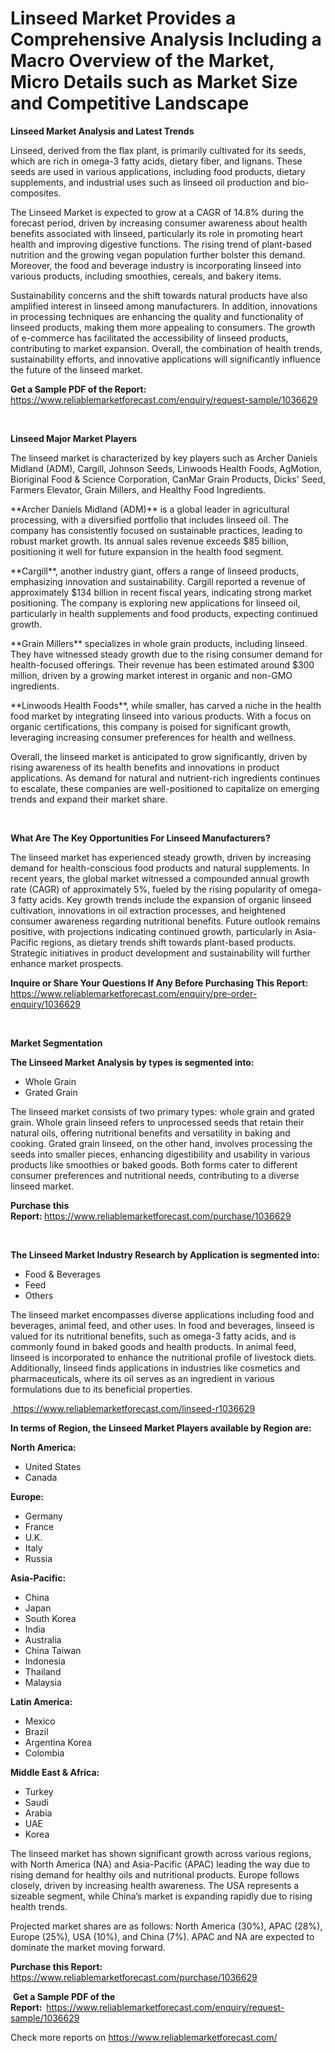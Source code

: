 <p><h1>Linseed Market Provides a Comprehensive Analysis Including a Macro Overview of the Market, Micro Details such as Market Size and Competitive Landscape</h1></p><p><strong>Linseed Market Analysis and Latest Trends</strong></p>
<p><p>Linseed, derived from the flax plant, is primarily cultivated for its seeds, which are rich in omega-3 fatty acids, dietary fiber, and lignans. These seeds are used in various applications, including food products, dietary supplements, and industrial uses such as linseed oil production and bio-composites.</p><p>The Linseed Market is expected to grow at a CAGR of 14.8% during the forecast period, driven by increasing consumer awareness about health benefits associated with linseed, particularly its role in promoting heart health and improving digestive functions. The rising trend of plant-based nutrition and the growing vegan population further bolster this demand. Moreover, the food and beverage industry is incorporating linseed into various products, including smoothies, cereals, and bakery items.</p><p>Sustainability concerns and the shift towards natural products have also amplified interest in linseed among manufacturers. In addition, innovations in processing techniques are enhancing the quality and functionality of linseed products, making them more appealing to consumers. The growth of e-commerce has facilitated the accessibility of linseed products, contributing to market expansion. Overall, the combination of health trends, sustainability efforts, and innovative applications will significantly influence the future of the linseed market.</p></p>
<p><strong>Get a Sample PDF of the Report:&nbsp;</strong> <a href="https://www.reliablemarketforecast.com/enquiry/request-sample/1036629?utm_campaign=2479&utm_medium=2&utm_source=Github&utm_content=ia&utm_term=07042025&utm_id=linseed">https://www.reliablemarketforecast.com/enquiry/request-sample/1036629</a></p>
<p>&nbsp;</p>
<p><strong>Linseed Major Market Players</strong></p>
<p><p>The linseed market is characterized by key players such as Archer Daniels Midland (ADM), Cargill, Johnson Seeds, Linwoods Health Foods, AgMotion, Bioriginal Food & Science Corporation, CanMar Grain Products, Dicks' Seed, Farmers Elevator, Grain Millers, and Healthy Food Ingredients.</p><p>**Archer Daniels Midland (ADM)** is a global leader in agricultural processing, with a diversified portfolio that includes linseed oil. The company has consistently focused on sustainable practices, leading to robust market growth. Its annual sales revenue exceeds $85 billion, positioning it well for future expansion in the health food segment.</p><p>**Cargill**, another industry giant, offers a range of linseed products, emphasizing innovation and sustainability. Cargill reported a revenue of approximately $134 billion in recent fiscal years, indicating strong market positioning. The company is exploring new applications for linseed oil, particularly in health supplements and food products, expecting continued growth.</p><p>**Grain Millers** specializes in whole grain products, including linseed. They have witnessed steady growth due to the rising consumer demand for health-focused offerings. Their revenue has been estimated around $300 million, driven by a growing market interest in organic and non-GMO ingredients.</p><p>**Linwoods Health Foods**, while smaller, has carved a niche in the health food market by integrating linseed into various products. With a focus on organic certifications, this company is poised for significant growth, leveraging increasing consumer preferences for health and wellness.</p><p>Overall, the linseed market is anticipated to grow significantly, driven by rising awareness of its health benefits and innovations in product applications. As demand for natural and nutrient-rich ingredients continues to escalate, these companies are well-positioned to capitalize on emerging trends and expand their market share.</p></p>
<p>&nbsp;</p>
<p><strong>What Are The Key Opportunities For Linseed Manufacturers?</strong></p>
<p><p>The linseed market has experienced steady growth, driven by increasing demand for health-conscious food products and natural supplements. In recent years, the global market witnessed a compounded annual growth rate (CAGR) of approximately 5%, fueled by the rising popularity of omega-3 fatty acids. Key growth trends include the expansion of organic linseed cultivation, innovations in oil extraction processes, and heightened consumer awareness regarding nutritional benefits. Future outlook remains positive, with projections indicating continued growth, particularly in Asia-Pacific regions, as dietary trends shift towards plant-based products. Strategic initiatives in product development and sustainability will further enhance market prospects.</p></p>
<p><strong>Inquire or Share Your Questions If Any Before Purchasing This Report:</strong> <a href="https://www.reliablemarketforecast.com/enquiry/pre-order-enquiry/1036629?utm_campaign=2479&utm_medium=2&utm_source=Github&utm_content=ia&utm_term=07042025&utm_id=linseed">https://www.reliablemarketforecast.com/enquiry/pre-order-enquiry/1036629</a></p>
<p>&nbsp;</p>
<p><strong>Market Segmentation</strong></p>
<p><strong>The Linseed Market Analysis by types is segmented into:</strong></p>
<p><ul><li>Whole Grain</li><li>Grated Grain</li></ul></p>
<p><p>The linseed market consists of two primary types: whole grain and grated grain. Whole grain linseed refers to unprocessed seeds that retain their natural oils, offering nutritional benefits and versatility in baking and cooking. Grated grain linseed, on the other hand, involves processing the seeds into smaller pieces, enhancing digestibility and usability in various products like smoothies or baked goods. Both forms cater to different consumer preferences and nutritional needs, contributing to a diverse linseed market.</p></p>
<p><strong>Purchase this Report:&nbsp;</strong><a href="https://www.reliablemarketforecast.com/purchase/1036629?utm_campaign=2479&utm_medium=2&utm_source=Github&utm_content=ia&utm_term=07042025&utm_id=linseed">https://www.reliablemarketforecast.com/purchase/1036629</a></p>
<p>&nbsp;</p>
<p><strong>The Linseed Market Industry Research by Application is segmented into:</strong></p>
<p><ul><li>Food & Beverages</li><li>Feed</li><li>Others</li></ul></p>
<p><p>The linseed market encompasses diverse applications including food and beverages, animal feed, and other uses. In food and beverages, linseed is valued for its nutritional benefits, such as omega-3 fatty acids, and is commonly found in baked goods and health products. In animal feed, linseed is incorporated to enhance the nutritional profile of livestock diets. Additionally, linseed finds applications in industries like cosmetics and pharmaceuticals, where its oil serves as an ingredient in various formulations due to its beneficial properties.</p></p>
<p><a href="https://www.reliablemarketforecast.com/linseed-r1036629?utm_campaign=2479&utm_medium=2&utm_source=Github&utm_content=ia&utm_term=07042025&utm_id=linseed">&nbsp;https://www.reliablemarketforecast.com/linseed-r1036629</a></p>
<p><strong>In terms of Region, the Linseed Market Players available by Region are:</strong></p>
<p>
    <p> <strong> North America: </strong>
        <ul>
            <li>United States</li>
            <li>Canada</li>
        </ul>
        </p> 
    <p> <strong> Europe: </strong>
        <ul>
            <li>Germany</li>
            <li>France</li>
            <li>U.K.</li>
            <li>Italy</li>
            <li>Russia</li>
        </ul>
        </p> 
    <p> <strong> Asia-Pacific: </strong>
        <ul>
            <li>China</li>
            <li>Japan</li>
            <li>South Korea</li>
            <li>India</li>
            <li>Australia</li>
            <li>China Taiwan</li>
            <li>Indonesia</li>
            <li>Thailand</li>
            <li>Malaysia</li>
        </ul>
        </p> 
    <p> <strong> Latin America: </strong>
        <ul>
            <li>Mexico</li>
            <li>Brazil</li>
            <li>Argentina Korea</li>
            <li>Colombia</li>
        </ul>
        </p> 
    <p> <strong> Middle East & Africa: </strong>
        <ul>
            <li>Turkey</li>
            <li>Saudi</li>
            <li>Arabia</li>
            <li>UAE</li>
            <li>Korea</li>
        </ul>
    </p>
    </p>
<p><p>The linseed market has shown significant growth across various regions, with North America (NA) and Asia-Pacific (APAC) leading the way due to rising demand for healthy oils and nutritional products. Europe follows closely, driven by increasing health awareness. The USA represents a sizeable segment, while China’s market is expanding rapidly due to rising health trends. </p><p>Projected market shares are as follows: North America (30%), APAC (28%), Europe (25%), USA (10%), and China (7%). APAC and NA are expected to dominate the market moving forward.</p></p>
<p><strong>Purchase this Report: </strong><a href="https://www.reliablemarketforecast.com/purchase/1036629?utm_campaign=2479&utm_medium=2&utm_source=Github&utm_content=ia&utm_term=07042025&utm_id=linseed">https://www.reliablemarketforecast.com/purchase/1036629</a></p>
<p>&nbsp;<strong>Get a Sample PDF of the Report:&nbsp;&nbsp;</strong><a href="https://www.reliablemarketforecast.com/enquiry/request-sample/1036629?utm_campaign=2479&utm_medium=2&utm_source=Github&utm_content=ia&utm_term=07042025&utm_id=linseed">https://www.reliablemarketforecast.com/enquiry/request-sample/1036629</a></p>
<p><strong></strong></p>
<p>Check more reports on <a href="https://www.reliablemarketforecast.com/?utm_campaign=2479&utm_medium=2&utm_source=Github&utm_content=ia&utm_term=07042025&utm_id=linseed">https://www.reliablemarketforecast.com/</a></p>